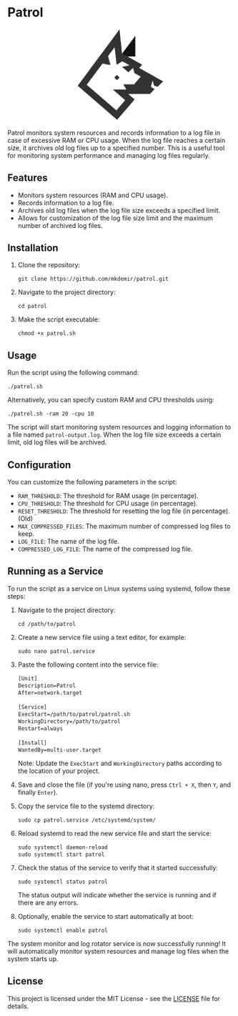 # Patrol

<p align="center">
   <img src='assets/patrol.png' width="200">
</p>

Patrol monitors system resources and records information to a log file in case of excessive RAM or CPU usage. When the log file reaches a certain size, it archives old log files up to a specified number. This is a useful tool for monitoring system performance and managing log files regularly.

## Features

- Monitors system resources (RAM and CPU usage).
- Records information to a log file.
- Archives old log files when the log file size exceeds a specified limit.
- Allows for customization of the log file size limit and the maximum number of archived log files.

## Installation

1. Clone the repository:

   ```
   git clone https://github.com/mkdemir/patrol.git
   ```

2. Navigate to the project directory:

   ```
   cd patrol
   ```

3. Make the script executable:

   ```
   chmod +x patrol.sh
   ```

## Usage

Run the script using the following command:

```
./patrol.sh
```

Alternatively, you can specify custom RAM and CPU thresholds using:

```
./patrol.sh -ram 20 -cpu 10 
```

The script will start monitoring system resources and logging information to a file named `patrol-output.log`. When the log file size exceeds a certain limit, old log files will be archived.

## Configuration

You can customize the following parameters in the script:

- `RAM_THRESHOLD`: The threshold for RAM usage (in percentage).
- `CPU_THRESHOLD`: The threshold for CPU usage (in percentage).
- `RESET_THRESHOLD`: The threshold for resetting the log file (in percentage). (Old)
- `MAX_COMPRESSED_FILES`: The maximum number of compressed log files to keep.
- `LOG_FILE`: The name of the log file.
- `COMPRESSED_LOG_FILE`: The name of the compressed log file.

## Running as a Service

To run the script as a service on Linux systems using systemd, follow these steps:

1. Navigate to the project directory:

   ```
   cd /path/to/patrol
   ```

2. Create a new service file using a text editor, for example:

   ```
   sudo nano patrol.service
   ```

3. Paste the following content into the service file:

   ```
   [Unit]
   Description=Patrol
   After=network.target

   [Service]
   ExecStart=/path/to/patrol/patrol.sh
   WorkingDirectory=/path/to/patrol
   Restart=always

   [Install]
   WantedBy=multi-user.target
   ```

   Note: Update the `ExecStart` and `WorkingDirectory` paths according to the location of your project.

4. Save and close the file (if you're using nano, press `Ctrl + X`, then `Y`, and finally `Enter`).

5. Copy the service file to the systemd directory:

   ```
   sudo cp patrol.service /etc/systemd/system/
   ```

6. Reload systemd to read the new service file and start the service:

   ```
   sudo systemctl daemon-reload
   sudo systemctl start patrol
   ```

7. Check the status of the service to verify that it started successfully:

   ```
   sudo systemctl status patrol
   ```

   The status output will indicate whether the service is running and if there are any errors.

8. Optionally, enable the service to start automatically at boot:

   ```
   sudo systemctl enable patrol
   ```

The system monitor and log rotator service is now successfully running! It will automatically monitor system resources and manage log files when the system starts up.

## License

This project is licensed under the MIT License - see the [LICENSE](LICENSE) file for details.
